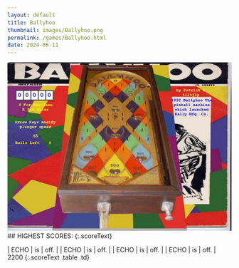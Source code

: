 ```yaml
---
layout: default
title: Ballyhoo
thumbnail: images/Ballyhoo.png
permalink: /games/Ballyhoo.html
date: 2024-06-11
---
```


<img src="../images/Ballyhoo.png" class="gameThumbnail img-fluid mx-auto align-middle">
## HIGHEST SCORES:
{:.scoreText}

| ECHO | is | off. | 
| ECHO | is | off. | 
| ECHO | is | off. | 
| ECHO | is | off. | 
2200 
{:.scoreText .table .td}
